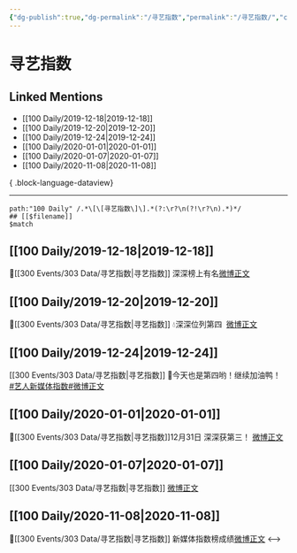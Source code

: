 ```yaml
---
{"dg-publish":true,"dg-permalink":"/寻艺指数","permalink":"/寻艺指数/","created":"2023-04-01T18:17:39.000+08:00","updated":"2023-08-24T19:15:48.616+08:00"}
---
```


# 寻艺指数

## Linked Mentions
- [[100 Daily/2019-12-18\|2019-12-18]]
- [[100 Daily/2019-12-20\|2019-12-20]]
- [[100 Daily/2019-12-24\|2019-12-24]]
- [[100 Daily/2020-01-01\|2020-01-01]]
- [[100 Daily/2020-01-07\|2020-01-07]]
- [[100 Daily/2020-11-08\|2020-11-08]]

{ .block-language-dataview}

---

```expander
path:"100 Daily" /.*\[\[寻艺指数\]\].*(?:\r?\n(?!\r?\n).*)*/
## [[$filename]]
$match
```
## [[100 Daily/2019-12-18\|2019-12-18]]
🌿[[300 Events/303 Data/寻艺指数\|寻艺指数]] 深深榜上有名[微博正文](https://m.weibo.cn/6466290670/4450802338659029)
## [[100 Daily/2019-12-20\|2019-12-20]]
🌠[[300 Events/303 Data/寻艺指数\|寻艺指数]]
💧深深位列第四  [微博正文](https://m.weibo.cn/6466290670/4451529001545620)
## [[100 Daily/2019-12-24\|2019-12-24]]
[[300 Events/303 Data/寻艺指数\|寻艺指数]]
🎄今天也是第四哟！继续加油鸭！
 [#艺人新媒体指数#](https://s.weibo.com/weibo?q=%23%E8%89%BA%E4%BA%BA%E6%96%B0%E5%AA%92%E4%BD%93%E6%8C%87%E6%95%B0%23)[微博正文](https://m.weibo.cn/6466290670/4452981686294701)
## [[100 Daily/2020-01-01\|2020-01-01]]
🌟[[300 Events/303 Data/寻艺指数\|寻艺指数]]12月31日 深深获第三！
[微博正文](https://weibo.com/6466290670/InrDbhoFb)

## [[100 Daily/2020-01-07\|2020-01-07]]
[[300 Events/303 Data/寻艺指数\|寻艺指数]] [微博正文](https://m.weibo.cn/6466290670/4458052448857183)
## [[100 Daily/2020-11-08\|2020-11-08]]
💫[[300 Events/303 Data/寻艺指数\|寻艺指数]] 新媒体指数榜成绩[微博正文](https://m.weibo.cn/6466290670/4568938899576363)
<-->
